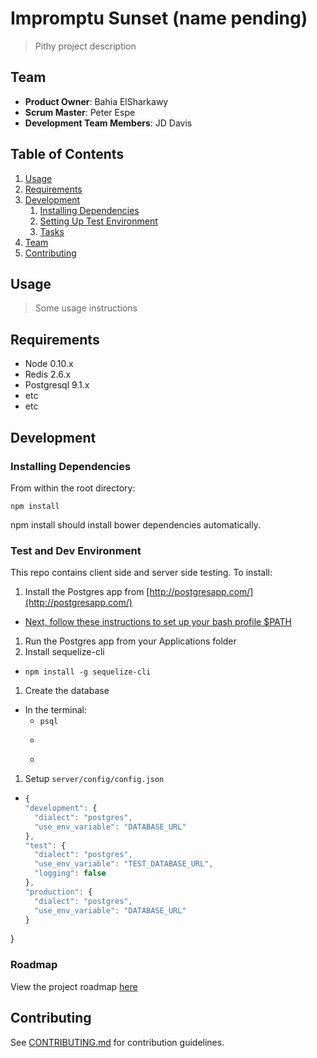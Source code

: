 # Impromptu Sunset (name pending)

> Pithy project description

## Team

  - __Product Owner__: Bahia ElSharkawy
  - __Scrum Master__: Peter Espe
  - __Development Team Members__: JD Davis

## Table of Contents

1. [Usage](#Usage)
1. [Requirements](#requirements)
1. [Development](#development)
    1. [Installing Dependencies](#installing-dependencies)
    1. [Setting Up Test Environment](#test-environment)
    1. [Tasks](#tasks)
1. [Team](#team)
1. [Contributing](#contributing)

## Usage

> Some usage instructions

## Requirements

- Node 0.10.x
- Redis 2.6.x
- Postgresql 9.1.x
- etc
- etc

## Development

### Installing Dependencies

From within the root directory:

```
npm install
```

npm install should install bower dependencies automatically.

### Test and Dev Environment

This repo contains client side and server side testing. To install:

1. Install the Postgres app from [http://postgresapp.com/](http://postgresapp.com/)
  - [Next, follow these instructions to set up your bash profile $PATH](http://postgresapp.com/documentation/cli-tools.html)
1. Run the Postgres app from your Applications folder
1. Install sequelize-cli
  - ```npm install -g sequelize-cli```
1. Create the database
  - In the terminal:
    - ``` psql ```
    - ``` create database dev
    - ``` create database test
1. Setup ``` server/config/config.json ```
  - ```js
    {
    "development": {
      "dialect": "postgres",
      "use_env_variable": "DATABASE_URL"
    },
    "test": {
      "dialect": "postgres",
      "use_env_variable": "TEST_DATABASE_URL",
      "logging": false
    },
    "production": {
      "dialect": "postgres",
      "use_env_variable": "DATABASE_URL"
    } 
    ```
}

### Roadmap

View the project roadmap [here](LINK_TO_PROJECT_ISSUES)


## Contributing

See [CONTRIBUTING.md](CONTRIBUTING.md) for contribution guidelines.

